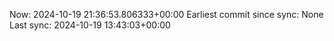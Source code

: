 Now: 2024-10-19 21:36:53.806333+00:00 Earliest commit since sync: None Last sync: 2024-10-19 13:43:03+00:00
